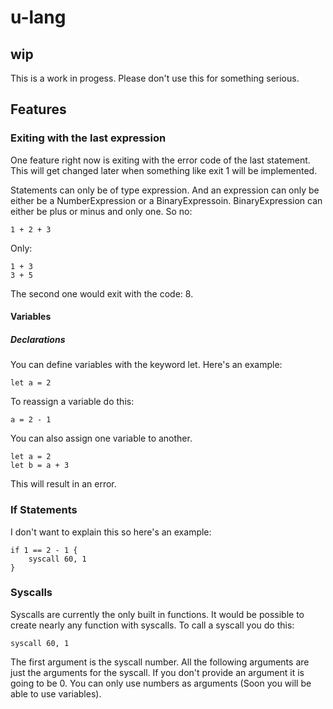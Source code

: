# u-lang

## wip
This is a work in progess. Please don't use this for something serious.

## Features
### Exiting with the last expression
One feature right now is exiting with the error code of the last statement. This will get changed later when something like exit 1 will be implemented.

Statements can only be of type expression. And an expression can only be either be a NumberExpression or a BinaryExpressoin. BinaryExpression can either be plus or minus and only one.
So no:
```
1 + 2 + 3
```
Only:
```
1 + 3
3 + 5
```
The second one would exit with the code: 8.

#### Variables
##### Declarations
You can define variables with the keyword let.
Here's an example:
```
let a = 2
```
To reassign a variable do this: 
```
a = 2 - 1
```
You can also assign one variable to another.
```
let a = 2
let b = a + 3
```
This will result in an error.
### If Statements
I don't want to explain this so here's an example:
```
if 1 == 2 - 1 {
    syscall 60, 1
}
```
### Syscalls
Syscalls are currently the only built in functions. It would be possible to create nearly any function with syscalls.
To call a syscall you do this: 
```
syscall 60, 1
```
The first argument is the syscall number. All the following arguments are just the arguments for the syscall. If you don't provide an argument it is going to be 0.
You can only use numbers as arguments (Soon you will be able to use variables).
